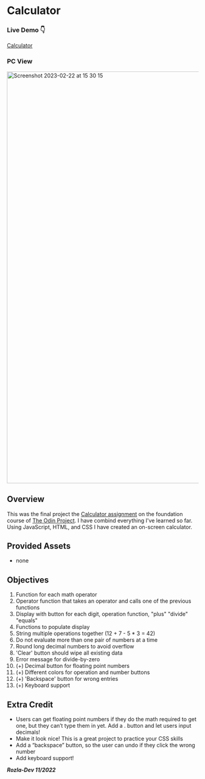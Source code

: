 # Calculator

### Live Demo :point_down:
<a href="https://curveservices.github.io/calculator/">Calculator</a>

### PC View
<img width="1080" alt="Screenshot 2023-02-22 at 15 30 15" src="https://user-images.githubusercontent.com/101556296/220672876-6a473a2e-c8e8-43ab-8288-a3f61689cae4.png">

## Overview

This was the final project the <a href="https://www.theodinproject.com/lessons/foundations-calculator">Calculator assignment</a> on the foundation course of <a href="https://www.theodinproject.com/lessons/foundations-calculator">The Odin Project<a>. I have combind everything I've learned so far. Using JavaScript, HTML, and CSS I have created an on-screen calculator.

## Provided Assets

- none

## Objectives
 
1. Function for each math operator
2. Operator function that takes an operator and calls one of the previous functions
3. Display with button for each digit, operation function, "plus" "divide" "equals"
4. Functions to populate display
5. String multiple operations together (12 + 7 - 5 * 3 = 42)
6. Do not evaluate more than one pair of numbers at a time
7. Round long decimal numbers to avoid overflow
8. 'Clear' button should wipe all existing data
9. Error message for divide-by-zero
10. (+) Decimal button for floating point numbers
11. (+) Different colors for operation and number buttons
12. (+) 'Backspace' button for wrong entries
13. (+) Keyboard support

## Extra Credit

- Users can get floating point numbers if they do the math required to get one, but they can’t type them in yet. Add a . button and let users input decimals!
- Make it look nice! This is a great project to practice your CSS skills
- Add a “backspace” button, so the user can undo if they click the wrong number
- Add keyboard support! 

***Rozla-Dev 11/2022***





